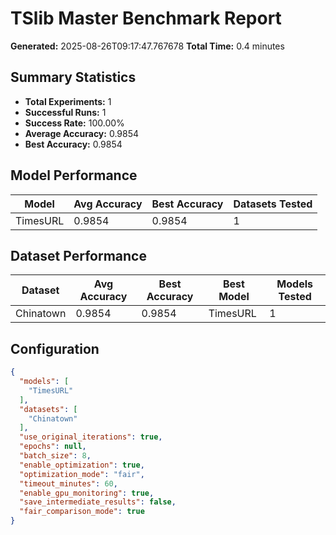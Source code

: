 # TSlib Master Benchmark Report

**Generated:** 2025-08-26T09:17:47.767678
**Total Time:** 0.4 minutes

## Summary Statistics

- **Total Experiments:** 1
- **Successful Runs:** 1
- **Success Rate:** 100.00%
- **Average Accuracy:** 0.9854
- **Best Accuracy:** 0.9854

## Model Performance

| Model | Avg Accuracy | Best Accuracy | Datasets Tested |
|-------|-------------|---------------|----------------|
| TimesURL | 0.9854 | 0.9854 | 1 |

## Dataset Performance

| Dataset | Avg Accuracy | Best Accuracy | Best Model | Models Tested |
|---------|-------------|---------------|------------|---------------|
| Chinatown | 0.9854 | 0.9854 | TimesURL | 1 |

## Configuration

```json
{
  "models": [
    "TimesURL"
  ],
  "datasets": [
    "Chinatown"
  ],
  "use_original_iterations": true,
  "epochs": null,
  "batch_size": 8,
  "enable_optimization": true,
  "optimization_mode": "fair",
  "timeout_minutes": 60,
  "enable_gpu_monitoring": true,
  "save_intermediate_results": false,
  "fair_comparison_mode": true
}
```
